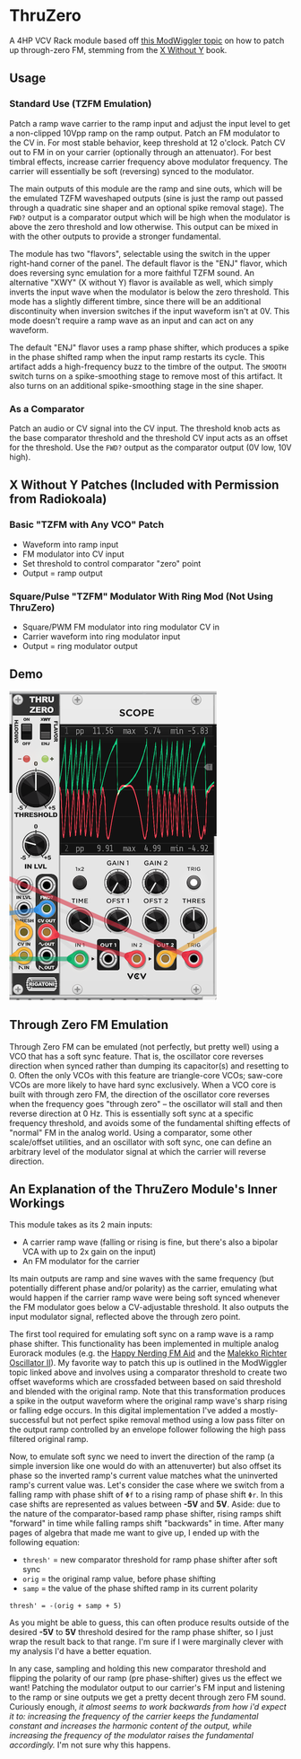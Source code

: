# ThruZero

A 4HP VCV Rack module based off [this ModWiggler topic](https://www.modwiggler.com/forum/viewtopic.php?t=277734) on how to patch up through-zero FM, stemming from the [X Without Y](https://modwiggler.com/forum/viewtopic.php?t=257278) book.

## Usage

### Standard Use (TZFM Emulation)

Patch a ramp wave carrier to the ramp input and adjust the input level to get a non-clipped 10Vpp ramp on the ramp output. Patch an FM modulator to the CV in. For most stable behavior, keep threshold at 12 o'clock. Patch CV out to FM in on your carrier (optionally through an attenuator). For best timbral effects, increase carrier frequency above modulator frequency. The carrier will essentially be soft (reversing) synced to the modulator. 

The main outputs of this module are the ramp and sine outs, which will be the emulated TZFM waveshaped outputs (sine is just the ramp out passed through a quadratic sine shaper and an optional spike removal stage). The `FWD?` output is a comparator output which will be high when the modulator is above the zero threshold and low otherwise. This output can be mixed in with the other outputs to provide a stronger fundamental.

The module has two "flavors", selectable using the switch in the upper right-hand corner of the panel. The default flavor is the "ENJ" flavor, which does reversing sync emulation for a more faithful TZFM sound. An alternative "XWY" (X without Y) flavor is available as well, which simply inverts the input wave when the modulator is below the zero threshold. This mode has a slightly different timbre, since there will be an additional discontinuity when inversion switches if the input waveform isn't at 0V. This mode doesn't require a ramp wave as an input and can act on any waveform.

The default "ENJ" flavor uses a ramp phase shifter, which produces a spike in the phase shifted ramp when the input ramp restarts its cycle. This artifact adds a high-frequency buzz to the timbre of the output. The `SMOOTH` switch turns on a spike-smoothing stage to remove most of this artifact. It also turns on an additional spike-smoothing stage in the sine shaper.

### As a Comparator

Patch an audio or CV signal into the CV input. The threshold knob acts as the base comparator threshold and the threshold CV input acts as an offset for the threshold. Use the `FWD?` output as the comparator output (0V low, 10V high).

## X Without Y Patches (Included with Permission from Radiokoala)

### Basic "TZFM with Any VCO" Patch

- Waveform into ramp input
- FM modulator into CV input
- Set threshold to control comparator "zero" point
- Output = ramp output

### Square/Pulse "TZFM" Modulator With Ring Mod (Not Using ThruZero)

- Square/PWM FM modulator into ring modulator CV in
- Carrier waveform into ring modulator input
- Output = ring modulator output

## Demo

![image of the module in action](./img/thruzero/ThruZero1.png)

## Through Zero FM Emulation

Through Zero FM can be emulated (not perfectly, but pretty well) using a VCO that has a soft sync feature. That is, the oscillator core reverses direction when synced rather than dumping its capacitor(s) and resetting to 0.
Often the only VCOs with this feature are triangle-core VCOs; saw-core VCOs are more likely to have hard sync exclusively. When a VCO core is built with through zero FM, the direction of the
oscillator core reverses when the frequency goes "through zero" – the oscillator will stall and then reverse direction at 0 Hz. This is essentially soft sync at a specific frequency threshold, and avoids
some of the fundamental shifting effects of "normal" FM in the analog world. Using a comparator, some other scale/offset utilities, and an oscillator with soft sync, one can define an arbitrary level of the modulator signal
at which the carrier will reverse direction.

## An Explanation of the ThruZero Module's Inner Workings

This module takes as its 2 main inputs:
- A carrier ramp wave (falling or rising is fine, but there's also a bipolar VCA with up to 2x gain on the input)
- An FM modulator for the carrier

Its main outputs are ramp and sine waves with the same frequency (but potentially different phase and/or polarity) as the carrier, emulating
what would happen if the carrier ramp wave were being soft synced whenever the FM modulator goes below a CV-adjustable threshold. It also outputs
the input modulator signal, reflected above the through zero point.

The first tool required for emulating soft sync on a ramp wave is a ramp phase shifter. This functionality has been implemented in multiple
analog Eurorack modules (e.g. the [Happy Nerding FM Aid](https://happynerding.com/category/fm-aid/) and the [Malekko Richter Oscillator II](https://malekkoheavyindustry.com/product/richter-oscillator-ii/)).
My favorite way to patch this up is outlined in the ModWiggler topic linked above and involves using a comparator threshold to create two offset waveforms which are
crossfaded between based on said threshold and blended with the original ramp. Note that this transformation produces a spike in the output waveform where the original
ramp wave's sharp rising or falling edge occurs. In this digital implementation I've added a mostly-successful but not perfect spike removal method using a low pass filter
on the output ramp controlled by an envelope follower following the high pass filtered original ramp.

Now, to emulate soft sync we need to invert the direction of the ramp (a simple inversion like one would do with an attenuverter) but also offset its phase so the inverted
ramp's current value matches what the uninverted ramp's current value was. Let's consider the case where we switch from a falling ramp with phase shift of `Φf` to a rising ramp
of phase shift `Φr`. In this case shifts are represented as values between **-5V** and **5V**. Aside: due to the nature of the comparator-based ramp phase shifter, rising ramps shift
"forward" in time while falling ramps shift "backwards" in time. After many pages of algebra that made me want to give up, I ended up with the following equation:

- `thresh'` = new comparator threshold for ramp phase shifter after soft sync
- `orig` = the original ramp value, before phase shifting
- `samp` = the value of the phase shifted ramp in its current polarity

```raw
thresh' = -(orig + samp + 5)
```

As you might be able to guess, this can often produce results outside of the desired **-5V** to **5V** threshold desired for the ramp phase shifter, so I just wrap the
result back to that range. I'm sure if I were marginally clever with my analysis I'd have a better equation. 

In any case, sampling and holding this new comparator threshold and flipping the polarity of our ramp (pre phase-shifter) gives us the effect we want! Patching the
modulator output to our carrier's FM input and listening to the ramp or sine outputs we get a pretty decent through zero FM sound. Curiously enough, _it almost seems
to work backwards from how i'd expect it to: increasing the frequency of the carrier keeps the fundamental constant and increases the harmonic content of the output, while
increasing the frequency of the modulator raises the fundamental accordingly._ I'm not sure why this happens.
